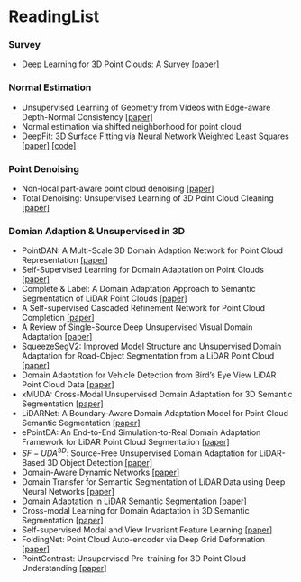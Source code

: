 # ReadingList

### Survey

- Deep Learning for 3D Point Clouds: A Survey [[paper]](https://arxiv.org/pdf/1912.12033.pdf)



### Normal Estimation

- Unsupervised Learning of Geometry from Videos with Edge-aware Depth-Normal Consistency [[paper]](https://arxiv.org/abs/1711.03665)
- Normal estimation via shifted neighborhood for point cloud
- DeepFit: 3D Surface Fitting via Neural Network Weighted Least Squares [[paper]](https://arxiv.org/abs/2003.10826) [[code]](https://github.com/sitzikbs/DeepFit#:~:text=This%20method%2C%20called%20DeepFit%2C%20incorporates,selection%20required%20of%20previous%20methods.)



### Point Denoising

- Non-local part-aware point cloud denoising [[paper]](https://arxiv.org/abs/2003.06631)
- Total Denoising: Unsupervised Learning of 3D Point Cloud Cleaning [[paper]](https://openaccess.thecvf.com/content_ICCV_2019/papers/Hermosilla_Total_Denoising_Unsupervised_Learning_of_3D_Point_Cloud_Cleaning_ICCV_2019_paper.pdf)



### Domian Adaption & Unsupervised in 3D

- PointDAN: A Multi-Scale 3D Domain Adaption Network for Point Cloud Representation [[paper]](https://papers.nips.cc/paper/2019/file/3341f6f048384ec73a7ba2e77d2db48b-Paper.pdf)
- Self-Supervised Learning for Domain Adaptation on Point Clouds [[paper]](https://arxiv.org/pdf/2003.12641.pdf)
- Complete & Label: A Domain Adaptation Approach to Semantic Segmentation of LiDAR Point Clouds [[paper]](https://arxiv.org/pdf/2007.08488.pdf)
- A Self-supervised Cascaded Refinement Network for Point Cloud Completion [[paper]](https://arxiv.org/pdf/2010.08719.pdf)
- A Review of Single-Source Deep Unsupervised Visual Domain Adaptation [[paper]](https://arxiv.org/pdf/2009.00155.pdf)
- SqueezeSegV2: Improved Model Structure and Unsupervised Domain Adaptation for Road-Object Segmentation from a LiDAR Point Cloud [[paper]](https://ieeexplore.ieee.org/stamp/stamp.jsp?tp=&arnumber=8793495)
- Domain Adaptation for Vehicle Detection from Bird’s Eye View LiDAR Point Cloud Data [[paper]](https://openaccess.thecvf.com/content_ICCVW_2019/papers/TASK-CV/Saleh_Domain_Adaptation_for_Vehicle_Detection_from_Birds_Eye_View_LiDAR_ICCVW_2019_paper.pdf)
- xMUDA: Cross-Modal Unsupervised Domain Adaptation for 3D Semantic Segmentation [[paper]](https://openaccess.thecvf.com/content_CVPR_2020/papers/Jaritz_xMUDA_Cross-Modal_Unsupervised_Domain_Adaptation_for_3D_Semantic_Segmentation_CVPR_2020_paper.pdf)
- LiDARNet: A Boundary-Aware Domain Adaptation Model for Point Cloud Semantic Segmentation [[paper]](https://arxiv.org/pdf/2003.01174.pdf)
- ePointDA: An End-to-End Simulation-to-Real Domain Adaptation Framework for LiDAR Point Cloud Segmentation [[paper]](https://arxiv.org/pdf/2009.03456.pdf)
- $SF-UDA^{3D}$: Source-Free Unsupervised Domain Adaptation for LiDAR-Based 3D Object Detection [[paper]](https://arxiv.org/pdf/2010.08243.pdf)
- Domain-Aware Dynamic Networks [[paper]](https://arxiv.org/pdf/1911.13237.pdf)
- Domain Transfer for Semantic Segmentation of LiDAR Data using Deep Neural Networks [[paper]](http://ras.papercept.net/images/temp/IROS/files/0060.pdf)
- Domain Adaptation in LiDAR Semantic Segmentation [[paper]](https://arxiv.org/pdf/2010.12239.pdf)
- Cross-modal Learning for Domain Adaptation in 3D Semantic Segmentation [[paper]](https://arxiv.org/pdf/2101.07253.pdf)
- Self-supervised Modal and View Invariant Feature Learning [[paper]](https://arxiv.org/pdf/2005.14169.pdf)
- FoldingNet: Point Cloud Auto-encoder via Deep Grid Deformation [[paper]](https://arxiv.org/pdf/1712.07262.pdf)
- PointContrast: Unsupervised Pre-training for 3D Point Cloud Understanding [[paper]](https://arxiv.org/pdf/2007.10985.pdf)

